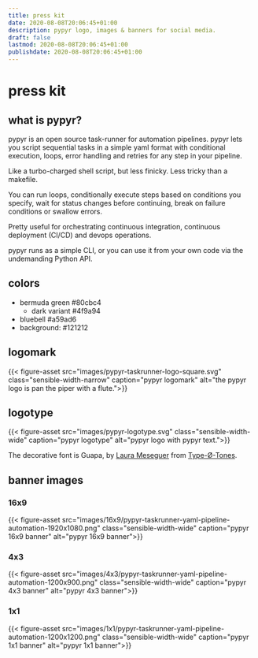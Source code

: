 ```yaml
---
title: press kit
date: 2020-08-08T20:06:45+01:00
description: pypyr logo, images & banners for social media.
draft: false
lastmod: 2020-08-08T20:06:45+01:00
publishdate: 2020-08-08T20:06:45+01:00
---
```

# press kit
## what is pypyr?
pypyr is an open source task-runner for automation pipelines. pypyr lets you 
script sequential tasks in a simple yaml format with conditional execution, 
loops, error handling and retries for any step in your pipeline. 

Like a turbo-charged shell script, but less finicky. Less tricky than a 
makefile.

You can run loops, conditionally execute steps based on conditions you specify, 
wait for status changes before continuing, break on failure conditions or 
swallow errors. 

Pretty useful for orchestrating continuous integration, continuous deployment 
(CI/CD) and devops operations.

pypyr runs as a simple CLI, or you can use it from your own code via the 
undemanding Python API.

## colors
- bermuda green #80cbc4 
    - dark variant #4f9a94
- bluebell #a59ad6
- background: #121212

## logomark
{{< figure-asset src="images/pypyr-taskrunner-logo-square.svg" class="sensible-width-narrow" caption="pypyr logomark" alt="the pypyr logo is pan the piper with a flute.">}}

## logotype
{{< figure-asset src="images/pypyr-logotype.svg" class="sensible-width-wide" caption="pypyr logotype" alt="pypyr logo with pypyr text.">}}

The decorative font is Guapa, by [Laura Meseguer](https://www.laurameseguer.com) 
from [Type-Ø-Tones](https://type-o-tones.com/). 

## banner images
### 16x9
{{< figure-asset src="images/16x9/pypyr-taskrunner-yaml-pipeline-automation-1920x1080.png" class="sensible-width-wide" caption="pypyr 16x9 banner" alt="pypyr 16x9 banner">}}

### 4x3
{{< figure-asset src="images/4x3/pypyr-taskrunner-yaml-pipeline-automation-1200x900.png" class="sensible-width-wide" caption="pypyr 4x3 banner" alt="pypyr 4x3 banner">}}

### 1x1
{{< figure-asset src="images/1x1/pypyr-taskrunner-yaml-pipeline-automation-1200x1200.png" class="sensible-width-wide" caption="pypyr 1x1 banner" alt="pypyr 1x1 banner">}}